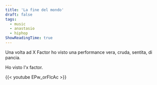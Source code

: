 ```yaml
---
title: 'La fine del mondo'
draft: false
tags:
  - music
  - anastasio
  - hiphop
ShowReadingTime: true
---
```


Una volta ad X Factor ho visto una performance vera, cruda, sentita, di pancia. 

Ho visto l'x factor.


{{< youtube EPw_orFIcAc >}}
